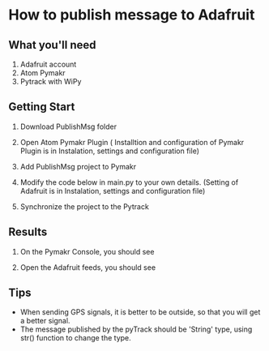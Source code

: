 # How to publish message to Adafruit

## What you'll need

1. Adafruit account
2. Atom Pymakr
3. Pytrack with WiPy

## Getting Start

1. Download PublishMsg folder 
2. Open Atom Pymakr Plugin ( Installtion and configuration of Pymakr Plugin is in Instalation, 
settings and configuration file)
3. Add PublishMsg project to Pymakr
4. Modify the code below in main.py to your own details. (Setting of Adafruit is in Instalation, 
settings and configuration file)

5. Synchronize the project to the Pytrack

## Results
1. On the Pymakr Console, you should see

2. Open the Adafruit feeds, you should see


## Tips

* When sending GPS signals, it is better to be outside, so that you will get a better signal.
* The message published by the pyTrack should be 'String' type, using str() function to change the type.
